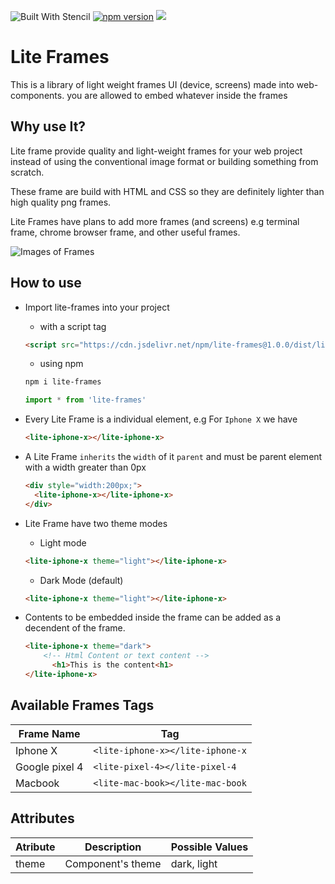 ![Built With Stencil](https://img.shields.io/badge/-Built%20With%20Stencil-16161d.svg?logo=data%3Aimage%2Fsvg%2Bxml%3Bbase64%2CPD94bWwgdmVyc2lvbj0iMS4wIiBlbmNvZGluZz0idXRmLTgiPz4KPCEtLSBHZW5lcmF0b3I6IEFkb2JlIElsbHVzdHJhdG9yIDE5LjIuMSwgU1ZHIEV4cG9ydCBQbHVnLUluIC4gU1ZHIFZlcnNpb246IDYuMDAgQnVpbGQgMCkgIC0tPgo8c3ZnIHZlcnNpb249IjEuMSIgaWQ9IkxheWVyXzEiIHhtbG5zPSJodHRwOi8vd3d3LnczLm9yZy8yMDAwL3N2ZyIgeG1sbnM6eGxpbms9Imh0dHA6Ly93d3cudzMub3JnLzE5OTkveGxpbmsiIHg9IjBweCIgeT0iMHB4IgoJIHZpZXdCb3g9IjAgMCA1MTIgNTEyIiBzdHlsZT0iZW5hYmxlLWJhY2tncm91bmQ6bmV3IDAgMCA1MTIgNTEyOyIgeG1sOnNwYWNlPSJwcmVzZXJ2ZSI%2BCjxzdHlsZSB0eXBlPSJ0ZXh0L2NzcyI%2BCgkuc3Qwe2ZpbGw6I0ZGRkZGRjt9Cjwvc3R5bGU%2BCjxwYXRoIGNsYXNzPSJzdDAiIGQ9Ik00MjQuNywzNzMuOWMwLDM3LjYtNTUuMSw2OC42LTkyLjcsNjguNkgxODAuNGMtMzcuOSwwLTkyLjctMzAuNy05Mi43LTY4LjZ2LTMuNmgzMzYuOVYzNzMuOXoiLz4KPHBhdGggY2xhc3M9InN0MCIgZD0iTTQyNC43LDI5Mi4xSDE4MC40Yy0zNy42LDAtOTIuNy0zMS05Mi43LTY4LjZ2LTMuNkgzMzJjMzcuNiwwLDkyLjcsMzEsOTIuNyw2OC42VjI5Mi4xeiIvPgo8cGF0aCBjbGFzcz0ic3QwIiBkPSJNNDI0LjcsMTQxLjdIODcuN3YtMy42YzAtMzcuNiw1NC44LTY4LjYsOTIuNy02OC42SDMzMmMzNy45LDAsOTIuNywzMC43LDkyLjcsNjguNlYxNDEuN3oiLz4KPC9zdmc%2BCg%3D%3D&colorA=16161d&style=flat-square)
[![npm version](https://badge.fury.io/js/lite-frames.svg)](https://badge.fury.io/js/lite-frames)
[![](https://data.jsdelivr.com/v1/package/npm/lite-frames/badge)](https://www.jsdelivr.com/package/npm/lite-frames)

# Lite Frames

This is a library of light weight frames UI (device, screens) made into web-components. you are allowed to embed whatever inside the frames

## Why use It?

Lite frame provide quality and light-weight frames for your web project instead of using the conventional image format or building something from scratch.

These frame are build with HTML and CSS so they are definitely lighter than high quality png frames.

Lite Frames have plans to add more frames (and screens) e.g terminal frame, chrome browser frame, and other useful frames.

![Images of Frames](https://github.com/Marvinified/lite-frames/blob/master/available.png?raw=true)

## How to use

- Import lite-frames into your project

  - with a script tag

  ```html
  <script src="https://cdn.jsdelivr.net/npm/lite-frames@1.0.0/dist/lite-frames.js"></script>
  ```

  - using npm

  ```sh
  npm i lite-frames
  ```

  ```js
  import * from 'lite-frames'
  ```

- Every Lite Frame is a individual element, e.g For `Iphone X` we have

  ```html
  <lite-iphone-x></lite-iphone-x>
  ```

- A Lite Frame `inherits` the `width` of it `parent` and must be parent element with a width greater than 0px

  ```html
  <div style="width:200px;">
    <lite-iphone-x></lite-iphone-x>
  </div>
  ```

- Lite Frame have two theme modes

  - Light mode

  ```html
  <lite-iphone-x theme="light"></lite-iphone-x>
  ```

  - Dark Mode (default)

  ```html
  <lite-iphone-x theme="light"></lite-iphone-x>
  ```

- Contents to be embedded inside the frame can be added as a decendent of the frame.
  ```html
  <lite-iphone-x theme="dark">
      <!-- Html Content or text content -->
        <h1>This is the content<h1>
  </lite-iphone-x>
  ```

## Available Frames Tags

| Frame Name     | Tag                              |
| -------------- | -------------------------------- |
| Iphone X       | `<lite-iphone-x></lite-iphone-x` |
| Google pixel 4 | `<lite-pixel-4></lite-pixel-4`   |
| Macbook        | `<lite-mac-book></lite-mac-book` |

## Attributes

| Atribute | Description       | Possible Values |
| -------- | ----------------- | --------------- |
| theme    | Component's theme | dark, light     |
